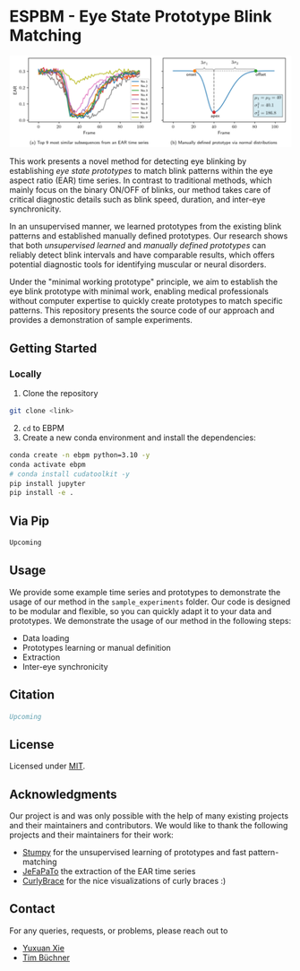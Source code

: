 # ESPBM - Eye State Prototype Blink Matching

![Prototype Learning and Manual Definition](assets/prototypes.png)

This work presents a novel method for detecting eye blinking by establishing *eye state prototypes* to match blink patterns within the eye aspect ratio (EAR) time series.
In contrast to traditional methods, which mainly focus on the binary ON/OFF of blinks, our method takes care of critical diagnostic details such as blink speed, duration, and inter-eye synchronicity.

In an unsupervised manner, we learned prototypes from the existing blink patterns and established manually defined prototypes.
Our research shows that both *unsupervised learned* and *manually defined prototypes* can reliably detect blink intervals and have comparable results, which offers potential diagnostic tools for identifying muscular or neural disorders.

Under the "minimal working prototype" principle, we aim to establish the eye blink prototype with minimal work, enabling medical professionals without computer expertise to quickly create prototypes to match specific patterns.
This repository presents the source code of our approach and provides a demonstration of sample experiments.

## Getting Started

### Locally

1. Clone the repository

```bash
git clone <link>
```

2. `cd` to EBPM
3. Create a new conda environment and install the dependencies:

```bash
conda create -n ebpm python=3.10 -y
conda activate ebpm
# conda install cudatoolkit -y
pip install jupyter
pip install -e .
```

## Via Pip

```bash
Upcoming
```

## Usage

We provide some example time series and prototypes to demonstrate the usage of our method in the `sample_experiments` folder.
Our code is designed to be modular and flexible, so you can quickly adapt it to your data and prototypes.
We demonstrate the usage of our method in the following steps:

- Data loading
- Prototypes learning or manual definition
- Extraction
- Inter-eye synchronicity

## Citation

```bibtex
Upcoming
```

## License

Licensed under [MIT](License.txt).

## Acknowledgments

Our project is and was only possible with the help of many existing projects and their maintainers and contributors.
We would like to thank the following projects and their maintainers for their work:

- [Stumpy](https://github.com/TDAmeritrade/stumpy) for the unsupervised learning of prototypes and fast pattern-matching
- [JeFaPaTo](https://github.com/cvjena/JeFaPaTo) the extraction of the EAR time series
- [CurlyBrace](https://github.com/iruletheworld/matplotlib-curly-brace) for the nice visualizations of curly braces :)

## Contact

For any queries, requests, or problems, please reach out to

- [Yuxuan Xie](yuxuan.xie@uni-jena.de)
- [Tim Büchner](tim.buechner@uni-jena.de)
